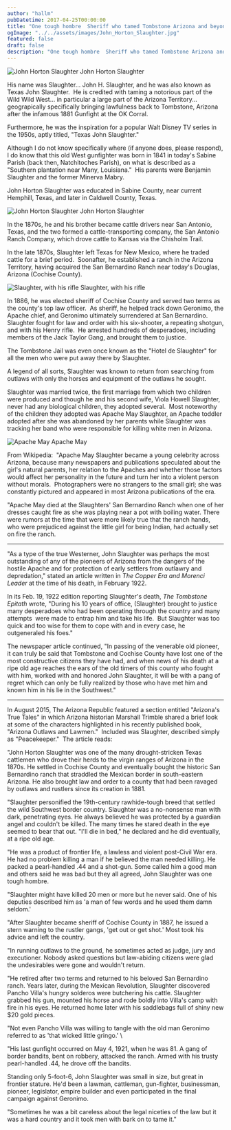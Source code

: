 ```yaml
---
author: "hallm"
pubDatetime: 2017-04-25T00:00:00
title: "One tough hombre  Sheriff who tamed Tombstone Arizona and beyond had roots in Sabine Parish and Sabine County"
ogImage: "../../assets/images/John_Horton_Slaughter.jpg"
featured: false
draft: false
description: "One tough hombre  Sheriff who tamed Tombstone Arizona and beyond had roots in Sabine Parish and Sabine County"
---
```


![John Horton Slaughter](@assets/images//John_Horton_Slaughter.jpg) John Horton Slaughter

His name was Slaughter... John H. Slaughter, and he was also known as Texas John Slaughter.  He is credited with taming a notorious part of the Wild Wild West... in particular a large part of the Arizona Territory... geograpically specifically bringing lawfulness back to Tombstone, Arizona after the infamous 1881 Gunfight at the OK Corral.

Furthermore, he was the inspiration for a popular Walt Disney TV series in the 1950s, aptly titled, "Texas John Slaughter."

Although I do not know specifically where (if anyone does, please respond), I do know that this old West gunfighter was born in 1841 in today's Sabine Parish (back then, Natchitoches Parish), on what is described as a "Southern plantation near Many, Louisiana."  His parents were Benjamin Slaughter and the former Minerva Mabry.

John Horton Slaughter was educated in Sabine County, near current Hemphill, Texas, and later in Caldwell County, Texas.

![John Horton Slaughter](@assets/images/Tucson_Daily_Citizen_Mon__Aug_24__1964_.jpg) John Horton Slaughter

In the 1870s, he and his brother became cattle drivers near San Antonio, Texas, and the two formed a cattle-transporting company, the San Antonio Ranch Company, which drove cattle to Kansas via the Chisholm Trail.

In the late 1870s, Slaughter left Texas for New Mexico, where he traded cattle for a brief period.  Soonafter, he established a ranch in the Arizona Territory, having acquired the San Bernardino Ranch near today's Douglas, Arizona (Cochise County).

![Slaughter, with his rifle](@assets/images//John_Horton_Slaughter_with_shotgun.jpg) Slaughter, with his rifle

In 1886, he was elected sheriff of Cochise County and served two terms as the county's top law officer.  As sheriff, he helped track down Geronimo, the Apache chief, and Geronimo ultimately surrendered at San Bernardino. Slaughter fought for law and order with his six-shooter, a repeating shotgun, and with his Henry rifle.  He arrested hundreds of desperadoes, including members of the Jack Taylor Gang, and brought them to justice.

The Tombstone Jail was even once known as the "Hotel de Slaughter" for all the men who were put away there by Slaughter.

A legend of all sorts, Slaughter was known to return from searching from outlaws with only the horses and equipment of the outlaws he sought.

Slaughter was married twice, the first marriage from which two children were produced and though he and his second wife, Viola Howell Slaughter, never had any biological children, they adopted several.  Most noteworthy of the children they adopted was Apache May Slaughter, an Apache toddler adopted after she was abandoned by her parents while Slaughter was tracking her band who were responsible for killing white men in Arizona.

![Apache May](@assets/images//apache-may.jpg) Apache May

From Wikipedia:  "Apache May Slaughter became a young celebrity across Arizona, because many newspapers and publications speculated about the girl's natural parents, her relation to the Apaches and whether those factors would affect her personality in the future and turn her into a violent person without morals.  Photographers were no strangers to the small girl; she was constantly pictured and appeared in most Arizona publications of the era.

"Apache May died at the Slaughters' San Bernardino Ranch when one of her dresses caught fire as she was playing near a pot with boiling water. There were rumors at the time that were more likely true that the ranch hands, who were prejudiced against the little girl for being Indian, had actually set on fire the ranch.

---

"As a type of the true Westerner, John Slaughter was perhaps the most outstanding of any of the pioneers of Arizona from the dangers of the hostile Apache and for protection of early settlers from outlawry and depredation," stated an article written in _The Copper Era and Morenci Leader_ at the time of his death, in February 1922.

In its Feb. 19, 1922 edition reporting Slaughter's death, _The Tombstone Epitath_ wrote, "During his 10 years of office, (Slaughter) brought to justice many desperadoes who had been operating through the country and many attempts  were made to entrap him and take his life.  But Slaughter was too quick and too wise for them to cope with and in every case, he outgeneraled his foes."

The newspaper article continued, "In passing of the venerable old pioneer, it can truly be said that Tombstone and Cochise County have lost one of the most constructive citizens they have had, and when news of his death at a ripe old age reaches the ears of the old timers of this county who fought with him, worked with and honored John Slaughter, it will be with a pang of regret which can only be fully realized by those who have met him and known him in his lie in the Southwest."

---

In August 2015, The Arizona Republic featured a section entitled "Arizona's True Tales" in which Arizona historian Marshall Trimble shared a brief look at some of the characters highlighted in his recently published book, "Arizona Outlaws and Lawmen."  Included was Slaughter, described simply as "Peacekeeper."  The article reads:

"John Horton Slaughter was one of the many drought-stricken Texas cattlemen who drove their herds to the virgin ranges of Arizona in the 1870s. He settled in Cochise County and eventually bought the historic San Bernardino ranch that straddled the Mexican border in south-eastern Arizona. He also brought law and order to a county that had been ravaged by outlaws and rustlers since its creation in 1881.

"Slaughter personified the 19th-century rawhide-tough breed that settled the wild Southwest border country. Slaughter was a no-nonsense man with dark, penetrating eyes. He always believed he was protected by a guardian angel and couldn't be killed. The many times he stared death in the eye seemed to bear that out. "I'll die in bed," he declared and he did eventually, at a ripe old age.

"He was a product of frontier life, a lawless and violent post-Civil War era. He had no problem killing a man if he believed the man needed killing. He packed a pearl-handled .44 and a shot-gun. Some called him a good man and others said he was bad but they all agreed, John Slaughter was one tough hombre.

"Slaughter might have killed 20 men or more but he never said. One of his deputies described him as 'a man of few words and he used them damn seldom.'

"After Slaughter became sheriff of Cochise County in 1887, he issued a stern warning to the rustler gangs, 'get out or get shot.' Most took his advice and left the country.

"In running outlaws to the ground, he sometimes acted as judge, jury and executioner. Nobody asked questions but law-abiding citizens were glad the undesirables were gone and wouldn't return.

"He retired after two terms and returned to his beloved San Bernardino ranch. Years later, during the Mexican Revolution, Slaughter discovered Pancho Villa's hungry solderos were butchering his cattle. Slaughter grabbed his gun, mounted his horse and rode boldly into Villa's camp with fire in his eyes. He returned home later with his saddlebags full of shiny new $20 gold pieces.

"Not even Pancho Villa was willing to tangle with the old man Geronimo referred to as 'that wicked little gringo.' \\

"His last gunfight occurred on May 4, 1921, when he was 81. A gang of border bandits, bent on robbery, attacked the ranch. Armed with his trusty pearl-handled .44, he drove off the bandits.

Standing only 5-foot-6, John Slaughter was small in size, but great in frontier stature. He'd been a lawman, cattleman, gun-fighter, businessman, pioneer, legislator, empire builder and even participated in the final campaign against Geronimo.

"Sometimes he was a bit careless about the legal niceties of the law but it was a hard country and it took men with bark on to tame it."